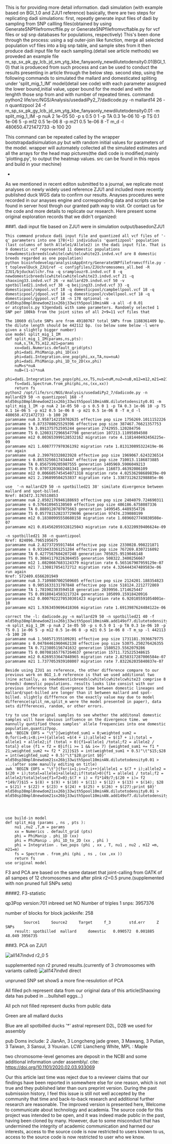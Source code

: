 
This is for providing more detail information.
dadi simulation (with example based on BGI_1.0 and ZJU1 reference)
basically, there are two steps for replicating dadi simulations:
first, repeatly generate input files of dadi by sampling from SNP callling files(obtained by using GenerateSNPfilefromvcffile.py or GenerateSNPfilefromvcftable.py for vcf files or sql snp databases for populations, respectively)
This's been done through the process: using a sql outer-join like function, merge all selected population vcf files into a big snp table, and sample sites from it then produce dadi input file for each sampling.(detail see article methods)
we proveded an example file m_sp_sx_pk_gy_lcb_jd_sm_ytg_kbe_fanyaonly_newdilutetodensity0.01(BGI_1.0) that is produeced from such process and can be used to conduct the results presenting in article through the below step.
second step,
using the following commands to simulated the mallard and domesticated spliting under 'split_mig_1_IM' model(detail see code) with each parameter assigned the 
lower bound,initial value, upper bound for the model and with the lenghth those snp from and with number of repeated times.
command: python2 life/src/NGS/Analysis/usedadiPy2_7/dadicode.py -n mallard14 26 -n quantizpool 24 -f m_sp_sx_pk_gy_lcb_jd_sm_ytg_kbe_fanyaonly_newdilutetodensity0.01 -m split_mig_1_IM -p nuA 2 1e-05 50 -p s 0.5 0 1 -p TA 0.3 1e-06 10 -p TS 0.1 1e-06 5 -p m12 0.5 1e-06 8 -p m21 0.5 1e-06 8 -T m_d -l 480650.4721472733 -b 100 20

This command can be repeated called by the wrapper bootstrapdadisimulation.py but with random initial values for parameters of the model.
wrapper will automately collected all the simulated estimates and all the arrays for the head map pictures(the dadi code is modified,mainly 'plotting.py', to output the heatmap values. src can be found in this repos and build in your mechine) 

-

As we mentioned in recent editon submitted to a journal, we replicate most analyses on newly widely used reference ZJU1 and included more recently published duck WGS data to confirm our results. Anayses procedures were recorded in our anayses engine and corresponding data and scripts can be found in server host throgh our granted path way to visit. Or contact us for the code and more details to replicate our research. Here present some original exploration records that we didn't organized:

###1.  dadi input file based on ZJU1 were in simulation output/basedonZJU1 

	
    This command produce dadi input file and quantized all vcf files of '-q' parameters into one 178(+1) individuals 'quantizpool' population (last columns of both Allele1/Allele2) in the dadi input file. That is 9 domestic vcf represented 11 domestic populations (newdomesticbreedslcwhitelcwhitelcwhite23.indvd.vcf are 8 domestic breeds regarded as one population)
	python bioinfodevelop/analysisAppEntry/GenerateSNPfilefromvcffile.py -t toplevelDuck_ZJU1ref -c configfiles/ZJUchromosomes_all.bed -R ZJU1/bjduckallchr.fna -q sramplouzr8.indvd.vcf 8 -q newdomesticbreedslcwhitelcwhitelcwhite23.indvd.vcf 21 -q shaoxing33.indvd.vcf 26 -v mallard29.indvd.vcf 50 -v spotbilled21.indvd.vcf 38 -q beijing33.indvd.vcf 33 -q domesticpool/smpool.vcf 18 -q domesticpool/campbellpool.vcf 18 -q domesticpool/jdpool.vcf 18 -q domesticpool/cvbellpool.vcf 18 -q domesticpool/gypool.vcf 18 -n 178 optional -o mld50sp38mpl8newdom21sx26bj33with5pool10minAN -a all -d 0.01
	or atcgtools.py VJgendadi with same parameters. Randomly selected 1 SNP per 100kb from the joint sites of all 2+9=11 vcf files that 
    
    The 18669 dilute SNPs are from 49180767 total SNPs from 1188361409 bp. the dilute length should be 442112 bp. (so below some below -l were given a slightly bigger number)
	use model split_mig_1_IM
    def split_mig_1_IM(params,ns,pts):
        nuA,s,TA,TS,m12,m21=params
        xx=dadi.Numerics.default_grid(pts)
        phi=dadi.PhiManip.phi_1D(xx)
        phi=dadi.Integration.one_pop(phi,xx,TA,nu=nuA)
        phi=dadi.PhiManip.phi_1D_to_2D(xx,phi)
        nuM=s*nuA
        nuB=(1-s)*nuA
        phi=dadi.Integration.two_pops(phi,xx,TS,nu1=nuM,nu2=nuB,m12=m12,m21=m21)
        fs=dadi.Spectrum.from_phi(phi,ns,(xx,xx))
        return fs
    python2 /opt/life/src/NGS/Analysis/usedadiPy2_7/dadicode.py -n mallard29 50 -n quantizpool 168 -f mld50sp38mpl8newdom21sx26bj33with5pool10minAN.dilutetodensity0.01 -m split_mig_1_IM -p nuA 2 1e-05 50 -p s 0.5 0 1 -p TA 0.3 1e-06 10 -p TS 0.1 1e-06 5 -p m12 0.5 1e-06 8 -p m21 0.5 1e-06 8 -T m_d -l 480650.4721472733 -b 100 20
    paramname nuA 3.9587142159702635 effective pop size 1756269.1011152226
    paramname s 0.8733708025529396 effective pop size 387467.76621357753
    paramname TA 3.091375752595244 generation 2742955.120284756
    paramname TS 0.12083172966547798 generation 107213.11095894508
    paramname m12 0.003653999128532162 migration rate 4.1181440492456225e-09
    paramname m21 1.6087777970361392 migration rate 1.813130895322419e-06
	run again
    paramname nuA 2.399793328023928 effective pop size 1969067.6243236514
    paramname s 0.8653256617434447 effective pop size 710013.1186873885
    paramname TA 0.8567599205987555 generation 1405969.5906049213
    paramname TS 0.07073203602481341 generation 116073.46392086109
    paramname m12 0.006605745454071318 migration rate 4.02536298689839e-09
    paramname m21 2.196899504253837 migration rate 1.3387312623298885e-06
	
    use  '-n mallard29 50 -n spotbilled21 38' similate divergence between mallard and spot-billed.
    Nref: 843472.3176510853
    paramname nuA 2.8502176946188693 effective pop size 2404079.724690311
    paramname s 0.576410945130569 effective pop size 486186.6758087336
    paramname TA 0.8889120707075663 generation 1499545.4489354726
    paramname TS 0.057781528237729696 generation 97474.239080199
    paramname m12 0.18380995558680158 migration rate 1.0896027749830508e-07
    paramname m21 0.014562059328125043 migration rate 8.63220939406624e-09

    -n spotbilled21 38 -n quantizpool
    Nref: 824096.7965195675
    paramname nuA 2.82737295917464 effective pop size 2330028.998221871
    paramname s 0.9310433361251284 effective pop size 767269.8307216092
    paramname TA 0.4277567604207248 generation 705025.9519046148
    paramname TS 0.30841179226304455 generation 508322.3400256667
    paramname m12 1.0820667683124379 migration rate 6.565167907959129e-07
    paramname m21 7.130817854172712 migration rate 4.326444347489583e-06
    run again
    Nref: 572409.6566201949
    paramname nuA 3.7109807002509605 effective pop size 2124201.188354823
    paramname s 0.9051633131707848 effective pop size 518124.2212772869
    paramname TA 1.781902303594518 generation 2039956.1714625447
    paramname TS 0.09180414583217324 generation 105099.15918420916
    paramname m12 0.0007922270530301423 migration rate 6.920105591054001e-10
    paramname m21 1.9363459696418366 migration rate 1.6913987624484122e-06
    
    correct the -l: dadicode.py -n mallard29 50 -n spotbilled21 40 -f mld50sp38mpl8newdom21sx26bj33with5pool10minAN.add149of7.dilutetodensity0.01 -m split_mig_1_IM -p nuA 2 1e-05 50 -p s 0.5 0 1 -p TA 0.3 1e-06 10 -p TS 0.1 1e-06 5 -p m12 0.5 1e-06 8 -p m21 0.5 1e-06 8 -T m_sp -l 442113 -b 100 20
    paramname nuA 1.560571355109201 effective pop size 1731181.3936679775
    paramname s 0.04784461960462138 effective pop size 53075.250276426355
    paramname TA 0.7123805156741632 generation 1580523.5562079286
    paramname TS 0.007081657767264637 generation 15711.725225348615
    paramname m12 0.6269533647848965 migration rate 2.8258317287006584e-07
    paramname m21 1.7377053939108007 migration rate 7.832262035840837e-07
    
    Beside using ZJU1 as reference, the other difference compare to our previous work on BGI_1.0 reference is that we used additional two (nine actually, as newdomesticbreedslcwhitelcwhitelcwhite23 comprise 8 breeds) domestic populations. results looks like consist with our previous inference that divergence time between domestic lineages and mallard/spot-billed are longer than it between mallard and spot-billed. slightly difffernce on the exactly value may due to model difference(split_nm,split_m were the model presented in paper), data sets diffferences, random, or other errors.
    
    try to use the orignal samples to see whether the additonal domestic samples will have obvious influence on the divergence time. we mannully quntified those samples' allele frequencies into one domestic population,quantiz7pop.
	awk 'BEGIN {OFS = "\t"}{weighted_sum1 = 0;weighted_sum2 = 0;for(i=0;i<8;i++){allele1 =$(4 + i);allele2 = $(17 + i);total = allele1 + allele2;if (total > 0){f1=allele1 /total;f2 = allele2 / total} else {f1 = f2 = 0}if(i >= 1 && i<= 7) {weighted_sum1 += f1 * 21;weighted_sum2 += f2 * 21}}$15 = int(weighted_sum1 + 0.5)"\t"$15;$28 = int(weighted_sum2 + 0.5)"\t"$28;print $0}' mld50sp38mpl8newdom21sx26bj33with5pool10minAN.dilutetodensity0.01 > ...(after some manully editing on title)
	awk 'BEGIN {OFS = "\t"}{for(i=1;i<=7;i++){allele1 = $(7 + i);allele2 = $(20 + i);total=allele1+allele2;if(total>0){f1 = allele1 / total;f2 = allele2/total}else{f1=f2=0};$(7 + i) = f1*149/7;$(20 + i)= f2 *149/7}$15 = $(8) + $(9) + $(10) + $(11) + $(12) + $(13) + $(14); $28 = $(21) + $(22) + $(23) + $(24) + $(25) + $(26) + $(27);print $0}' mld50sp38mpl8newdom21sx26bj33with5pool10minAN.dilutetodensity0.01 > mld50sp38mpl8newdom21sx26bj33with5pool10minAN.add149of7.dilutetodensity0.01
    
    

    
    use build-in model
    def split_mig (params , ns , pts ):
        nu1 ,nu2 ,T,m = params
        xx = Numerics . default_grid (pts)
        phi = PhiManip . phi_1D (xx)
        phi = PhiManip . phi_1D_to_2D (xx , phi )
        phi = Integration . two_pops (phi , xx , T, nu1 , nu2 , m12 =m, m21=m)
        fs = Spectrum . from_phi (phi , ns , (xx ,xx ))
        return fs
	use original model
    
F3 and PCA are based on the same dataset that joint-calling from GATK of all sampes of 12 chromosomes and after plink r2=0.5 prune.(supplemented with non pruned full SNPs sets)

####2.  F3-statistic

qp3Pop version:701
inbreed set NO
Number of triples 1
snps: 3957376

number of blocks for block jackknife: 258


			Source1     Source2     Target     f_3        std.err     Z	SNPs
   		result:	spotbilled  mallard     domestic   0.090572  0.001885    48.049	3956735

###3.  PCA on ZJU1

![all147indvd r2_0 5](https://github.com/user-attachments/assets/68c10588-c28b-4caa-9a40-7ac5085d7ada)

supplemented non r2 pruned results.(currently of 3 chromosomes with variants called) 
![all147indvd direct](https://github.com/user-attachments/assets/270916b7-3ff9-438c-8d8e-efc232bd670f)

unpruned SNP set showS a more fine-resulotion of PCA

All filled pch represent data from our original data of this article(Shaoxing data has pubed in ...bullshell eggs...)

All pch not filled represent ducks from public data

Green are all mallard ducks

Blue are all spotbilled ducks
'*' astral represent D2L, D2B we used for assembly

pub Doms include: 2 JianAn, 3 Longcheng jade green, 3 Mawang, 3 Putian, 3 Taiwan, 3 Sansui, 3 Youxian.
LCW: Liancheng White, MPL : Maple

two chromosome-level genomes are deposit in the NCBI and some additional information under assembly/.
cite: https://doi.org/10.1101/2020.02.03.933069

Our this article last time was reject due to a reviewer claims that our findings have been reported in somewhere else for one reason, which is not true and they published later than ours preprint version. During the past submission history, I feel this issue is still not well accepted by the community that time and back-to-back research and additional further research are reasonable. The improved version is presented here, Welcome to communicate about technology and academia. The source code for this project was intended to be open, and it was indeed made public in the past, having been cloned by many. However, due to some misconduct that has undermined the integrity of academic communication and harmed our interests, access to the source code is now restricted to users known to us, access to the source code is now restricted to user who we know.
